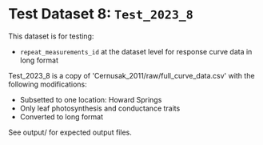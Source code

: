 
# Test Dataset 8: `Test_2023_8`

This dataset is for testing:
- `repeat_measurements_id` at the dataset level for response curve data in long format

Test_2023_8 is a copy of 'Cernusak_2011/raw/full_curve_data.csv' with the following modifications:
- Subsetted to one location: Howard Springs
- Only leaf photosynthesis and conductance traits
- Converted to long format

See output/ for expected output files.
